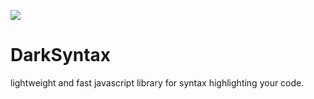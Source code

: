<img src="https://mobcat.zip/DarkSyntax/icon.gif"><h1>DarkSyntax</h1>
lightweight and fast javascript library for syntax highlighting your code.

